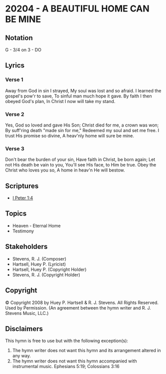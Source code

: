 # 20204 - A BEAUTIFUL HOME CAN BE MINE

## Notation

G - 3/4 on 3 - DO

## Lyrics

### Verse 1

Away from God in sin I strayed, My soul was lost and so afraid. I learned the gospel's pow'r to save, To sinful man much hope it gave. By faith I then obeyed God's plan, In Christ I now will take my stand. 

### Verse 2

Yes, God so loved and gave His Son; Christ died for me, a crown was won; By suff'ring death "made sin for me," Redeemed my soul and set me free. I trust His promise so divine, A heav'nly home will sure be mine. 

### Verse 3

Don't bear the burden of your sin, Have faith in Christ, be born again; Let not His death be vain to you, You'll see His face, to Him be true. Obey the Christ who loves you so, A home in heav'n He will bestow. 


## Scriptures

- [I Peter 1:4](https://www.biblegateway.com/passage/?search=I%20Peter%201%3A4)

## Topics

- Heaven - Eternal Home
- Testimony

## Stakeholders

- Stevens, R. J. (Composer)
- Hartsell, Huey P. (Lyricist)
- Hartsell, Huey P. (Copyright Holder)
- Stevens, R. J. (Copyright Holder)

## Copyright

© Copyright 2008 by Huey P. Hartsell &  R. J. Stevens.   All Rights Reserved. Used by Permission.
(An agreement between the hymn writer and R. J. Stevens Music, LLC.)

## Disclaimers

This hymn is free to use but with the following exception(s):
1. The hymn writer does not want this hymn and its arrangement altered in any way.
2. The hymn writer does not want this hymn accompanied with instrumental music.
Ephesians 5:19; Colossians 3:16

